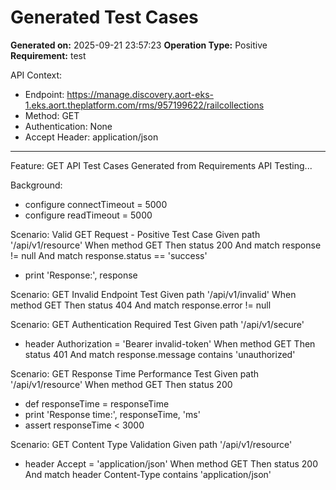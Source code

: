 # Generated Test Cases
**Generated on:** 2025-09-21 23:57:23
**Operation Type:** Positive
**Requirement:**
test


API Context:
- Endpoint: https://manage.discovery.aort-eks-1.eks.aort.theplatform.com/rms/957199622/railcollections
- Method: GET
- Authentication: None
- Accept Header: application/json


---

Feature: GET API Test Cases Generated from Requirements
  API Testing...

Background:
  * configure connectTimeout = 5000
  * configure readTimeout = 5000

Scenario: Valid GET Request - Positive Test Case
  Given path '/api/v1/resource'
  When method GET
  Then status 200
  And match response != null
  And match response.status == 'success'
  * print 'Response:', response

Scenario: GET Invalid Endpoint Test
  Given path '/api/v1/invalid'
  When method GET
  Then status 404
  And match response.error != null

Scenario: GET Authentication Required Test
  Given path '/api/v1/secure'
  * header Authorization = 'Bearer invalid-token'
  When method GET
  Then status 401
  And match response.message contains 'unauthorized'

Scenario: GET Response Time Performance Test
  Given path '/api/v1/resource'
  When method GET
  Then status 200
  * def responseTime = responseTime
  * print 'Response time:', responseTime, 'ms'
  * assert responseTime < 3000

Scenario: GET Content Type Validation
  Given path '/api/v1/resource'
  * header Accept = 'application/json'
  When method GET
  Then status 200
  And match header Content-Type contains 'application/json'
